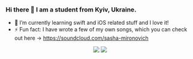 ### Hi there 👋  I am a student from Kyiv, Ukraine. 
- 🌱 I’m currently learning swift and iOS related stuff and I love it!
- ⚡ Fun fact: I have wrote a few of my own songs, which you can check out here -> https://soundcloud.com/sasha-mironovich
<p align="center"> 
  <img src="https://github-readme-stats.vercel.app/api?username=myronovych&include_all_commits=true&show_icons=true&hide=contribs&theme=dracula">
  <img src="https://github-readme-stats.vercel.app/api/top-langs/?username=myronovych&layout=compact&theme=dracula">
</p>

<!--
**myronovych/myronovych** is a ✨ _special_ ✨ repository because its `README.md` (this file) appears on your GitHub profile.

Here are some ideas to get you started:

- 🔭 I’m currently working on ...

- 👯 I’m looking to collaborate on ...
- 🤔 I’m looking for help with ...
- 💬 Ask me about ...
- 📫 How to reach me: ...
- 😄 Pronouns: ...
- ⚡ Fun fact: ...
-->
